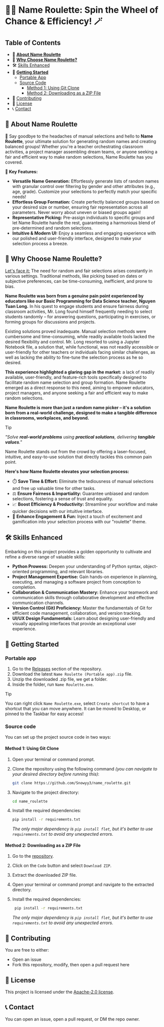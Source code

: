 # 🎲✨ Name Roulette: Spin the Wheel of Chance & Efficiency! 🪄

## Table of Contents

- 📢 [**About Name Roulette**](#about-name-roulette)
- 🤔 [**Why Choose Name Roulette?**](#-why-choose-name-roulette)
- 🛠️ [Skills Enhanced](#-skills-enhanced)
- 🚀 [**Getting Started**](#-getting-started)
    - [Portable App](#portable-app)
    - [Source Code](#source-code)
        - [Method 1: Using Git Clone](#method-1-using-git-clone)
        - [Method 2: Downloading as a ZIP File](#method-2-downloading-as-a-zip-file)
- 🤝 [Contributing](#-contributing)
- 📄 [License](#-license)
- 📞 [Contact](#-contact)


## **📢 About Name Roulette**

👋 Say goodbye to the headaches of manual selections and hello to **Name Roulette**, your ultimate solution for generating random names and creating balanced groups! Whether you're a teacher orchestrating classroom activities, a project manager assembling dream teams, or anyone seeking a fair and efficient way to make random selections, Name Roulette has you covered.

**🚀 Key Features:**

-   **Versatile Name Generation:** Effortlessly generate lists of random names with granular control over filtering by gender and other attributes (e.g., age, grade). Customize your selections to perfectly match your specific needs!
-   **Effortless Group Formation:** Create perfectly balanced groups based on your desired size or number, ensuring fair representation across all parameters. Never worry about uneven or biased groups again!
-   **Representative Picking:** Pre-assign individuals to specific groups and let Name Roulette handle the rest, guaranteeing a harmonious blend of pre-determined and random selections.
-   **Intuitive & Modern UI:** Enjoy a seamless and engaging experience with our polished and user-friendly interface, designed to make your selection process a breeze.

## **🤔 Why Choose Name Roulette?**

<ins>Let's face it:</ins>  The need for random and fair selections arises constantly in various settings. Traditional methods, like picking based on dates or subjective preferences, can be time-consuming, inefficient, and prone to bias. 

**Name Roulette was born from a genuine pain point experienced by educators like our Basic Programming for Data Science teacher, Nguyen Tuan Long.** In his quest to engage students and ensure fairness during classroom activities, Mr. Long found himself frequently needing to select students randomly – for answering questions, participating in exercises, or forming groups for discussions and projects. 

Existing solutions proved inadequate. Manual selection methods were cumbersome and time-consuming, while readily available tools lacked the desired flexibility and control. Mr. Long resorted to using a Jupyter Notebook file, a solution that, while functional, was not readily accessible or user-friendly for other teachers or individuals facing similar challenges, as well as lacking the ability to fine-tune the selection process as he so desired.

**This experience highlighted a glaring gap in the market:** a lack of readily available, user-friendly, and feature-rich tools specifically designed to facilitate random name selection and group formation. Name Roulette emerged as a direct response to this need, aiming to empower educators, project managers, and anyone seeking a fair and efficient way to make random selections. 

**Name Roulette is more than just a random name picker – it's a solution born from a real-world challenge, designed to make a tangible difference in classrooms, workplaces, and beyond.**

> [!TIP]
> *"Solve **real-world problems** using **practical solutions**, delivering **tangible values**."*

Name Roulette stands out from the crowd by offering a laser-focused, intuitive, and easy-to-use solution that directly tackles this common pain point.

**Here's how Name Roulette elevates your selection process:**

-   ⏱️ **Save Time & Effort:** Eliminate the tediousness of manual selections and free up valuable time for other tasks.
-   ⚖️ **Ensure Fairness & Impartiality:** Guarantee unbiased and random selections, fostering a sense of trust and equality.
-   📈 **Boost Efficiency & Productivity:** Streamline your workflow and make quicker decisions with our intuitive interface.
-   🎉 **Enhance Engagement & Fun:** Inject a touch of excitement and gamification into your selection process with our "roulette" theme.

## **🛠️ Skills Enhanced**

Embarking on this project provides a golden opportunity to cultivate and refine a diverse range of valuable skills:

-   **Python Prowess:** Deepen your understanding of Python syntax, object-oriented programming, and relevant libraries.
-   **Project Management Expertise:** Gain hands-on experience in planning, executing, and managing a software project from conception to completion.
-   **Collaboration & Communication Mastery:** Enhance your teamwork and communication skills through collaborative development and effective communication channels.
-   **Version Control (Git) Proficiency:** Master the fundamentals of Git for efficient code management, collaboration, and version tracking.
-   **UI/UX Design Fundamentals:** Learn about designing user-friendly and visually appealing interfaces that provide an exceptional user experience.

## **🚀 Getting Started**

### **Portable app**

1. Go to the [Releases](https://github.com/Snowyy3/name_roulette/releases) section of the repository.
2. Download the latest `Name Roulette (Portable app).zip` file.
3. Unzip the downloaded .zip file, we get a folder.
4. Inside the folder, run `Name Roulette.exe`.

> [!TIP]
> You can right click `Name Roulette.exe`, select `Create shortcut` to have a shortcut that you can move anywhere. It can be moved to Desktop, or pinned to the Taskbar for easy access!

### **Source code**

You can set up the project source code in two ways:

#### Method 1: Using Git Clone

1. Open your terminal or command prompt.
2. Clone the repository using the following command *(you can navigate to your desired directory before running this)*:

    ```sh
    git clone https://github.com/Snowyy3/name_roulette.git
    ```
   
4. Navigate to the project directory:

    ```sh
    cd name_roulette
    ```
   
6. Install the required dependencies:

    ```sh
    pip install -r requirements.txt
    ```
   
    *The only major dependency is `pip install flet`, but it's better to use `requirements.txt` to avoid any unexpected errors.*

#### Method 2: Downloading as a ZIP File

1. Go to the [repository](https://github.com/Snowyy3/name_roulette).
2. Click on the `Code` button and select `Download ZIP`.
3. Extract the downloaded ZIP file.
4. Open your terminal or command prompt and navigate to the extracted directory.
5. Install the required dependencies:

   ```sh
    pip install -r requirements.txt
    ```
   
    *The only major dependency is `pip install flet`, but it's better to use `requirements.txt` to avoid any unexpected errors.*

## **🤝 Contributing**

You are free to either:
- Open an issue
- Fork this repository, modify, then open a pull request here

## **📄 License**

This project is licensed under the [Apache-2.0 license](https://github.com/Snowyy3/name_roulette?tab=Apache-2.0-1-ov-file).

## **📞 Contact**

You can open an issue, open a pull request, or DM the repo owner.
